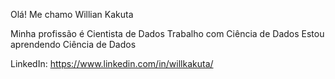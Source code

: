 Olá! Me chamo Willian Kakuta

Minha profissão é Cientista de Dados
Trabalho com Ciência de Dados
Estou aprendendo Ciência de Dados

LinkedIn: https://www.linkedin.com/in/willkakuta/
